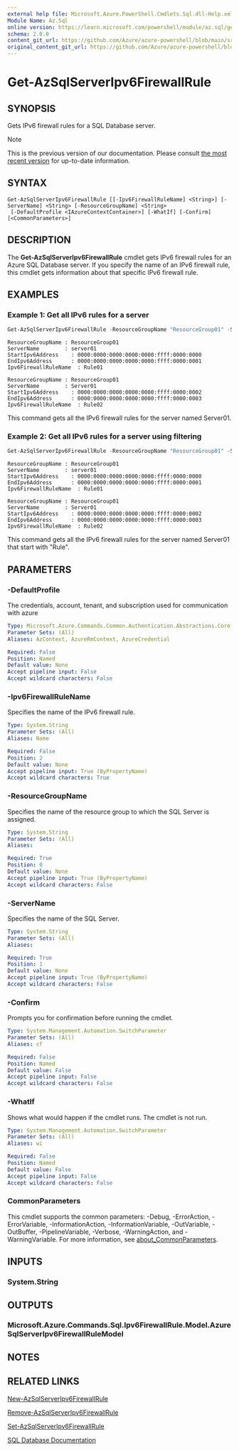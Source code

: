 ```yaml
---
external help file: Microsoft.Azure.PowerShell.Cmdlets.Sql.dll-Help.xml
Module Name: Az.Sql
online version: https://learn.microsoft.com/powershell/module/az.sql/get-azsqlserveripv6firewallrule
schema: 2.0.0
content_git_url: https://github.com/Azure/azure-powershell/blob/main/src/Sql/Sql/help/Get-AzSqlServerIpv6FirewallRule.md
original_content_git_url: https://github.com/Azure/azure-powershell/blob/main/src/Sql/Sql/help/Get-AzSqlServerIpv6FirewallRule.md
---
```


# Get-AzSqlServerIpv6FirewallRule

## SYNOPSIS
Gets IPv6 firewall rules for a SQL Database server.

> [!NOTE]
>This is the previous version of our documentation. Please consult [the most recent version](/powershell/module/az.sql/get-azsqlserveripv6firewallrule) for up-to-date information.

## SYNTAX

```
Get-AzSqlServerIpv6FirewallRule [[-Ipv6FirewallRuleName] <String>] [-ServerName] <String> [-ResourceGroupName] <String>
 [-DefaultProfile <IAzureContextContainer>] [-WhatIf] [-Confirm] [<CommonParameters>]
```

## DESCRIPTION
The **Get-AzSqlServerIpv6FirewallRule** cmdlet gets IPv6 firewall rules for an Azure SQL Database server.
If you specify the name of an IPv6 firewall rule, this cmdlet gets information about that specific IPv6 firewall rule.

## EXAMPLES

### Example 1: Get all IPv6 rules for a server
```powershell
Get-AzSqlServerIpv6FirewallRule -ResourceGroupName "ResourceGroup01" -ServerName "Server01"
```

```output
ResourceGroupName : ResourceGroup01
ServerName        : server01
StartIpv6Address    : 0000:0000:0000:0000:0000:ffff:0000:0000
EndIpv6Address      : 0000:0000:0000:0000:0000:ffff:0000:0001
Ipv6FirewallRuleName  : Rule01

ResourceGroupName : ResourceGroup01
ServerName        : Server01
StartIpv6Address    : 0000:0000:0000:0000:0000:ffff:0000:0002
EndIpv6Address      : 0000:0000:0000:0000:0000:ffff:0000:0003
Ipv6FirewallRuleName  : Rule02
```

This command gets all the IPv6 firewall rules for the server named Server01.

### Example 2: Get all IPv6 rules for a server using filtering
```powershell
Get-AzSqlServerIpv6FirewallRule -ResourceGroupName "ResourceGroup01" -ServerName "Server01" -Ipv6FirewallRuleName "Rule*"
```

```output
ResourceGroupName : ResourceGroup01
ServerName        : server01
StartIpv6Address    : 0000:0000:0000:0000:0000:ffff:0000:0000
EndIpv6Address      : 0000:0000:0000:0000:0000:ffff:0000:0001
Ipv6FirewallRuleName  : Rule01

ResourceGroupName : ResourceGroup01
ServerName        : Server01
StartIpv6Address    : 0000:0000:0000:0000:0000:ffff:0000:0002
EndIpv6Address      : 0000:0000:0000:0000:0000:ffff:0000:0003
Ipv6FirewallRuleName  : Rule02
```

This command gets all the IPv6 firewall rules for the server named Server01 that start with "Rule".

## PARAMETERS

### -DefaultProfile
The credentials, account, tenant, and subscription used for communication with azure

```yaml
Type: Microsoft.Azure.Commands.Common.Authentication.Abstractions.Core.IAzureContextContainer
Parameter Sets: (All)
Aliases: AzContext, AzureRmContext, AzureCredential

Required: False
Position: Named
Default value: None
Accept pipeline input: False
Accept wildcard characters: False
```

### -Ipv6FirewallRuleName
Specifies the name of the IPv6 firewall rule.

```yaml
Type: System.String
Parameter Sets: (All)
Aliases: Name

Required: False
Position: 2
Default value: None
Accept pipeline input: True (ByPropertyName)
Accept wildcard characters: True
```

### -ResourceGroupName
Specifies the name of the resource group to which the SQL Server is assigned.

```yaml
Type: System.String
Parameter Sets: (All)
Aliases:

Required: True
Position: 0
Default value: None
Accept pipeline input: True (ByPropertyName)
Accept wildcard characters: False
```

### -ServerName
Specifies the name of the SQL Server.

```yaml
Type: System.String
Parameter Sets: (All)
Aliases:

Required: True
Position: 1
Default value: None
Accept pipeline input: True (ByPropertyName)
Accept wildcard characters: False
```

### -Confirm
Prompts you for confirmation before running the cmdlet.

```yaml
Type: System.Management.Automation.SwitchParameter
Parameter Sets: (All)
Aliases: cf

Required: False
Position: Named
Default value: False
Accept pipeline input: False
Accept wildcard characters: False
```

### -WhatIf
Shows what would happen if the cmdlet runs.
The cmdlet is not run.

```yaml
Type: System.Management.Automation.SwitchParameter
Parameter Sets: (All)
Aliases: wi

Required: False
Position: Named
Default value: False
Accept pipeline input: False
Accept wildcard characters: False
```

### CommonParameters
This cmdlet supports the common parameters: -Debug, -ErrorAction, -ErrorVariable, -InformationAction, -InformationVariable, -OutVariable, -OutBuffer, -PipelineVariable, -Verbose, -WarningAction, and -WarningVariable. For more information, see [about_CommonParameters](http://go.microsoft.com/fwlink/?LinkID=113216).

## INPUTS

### System.String

## OUTPUTS

### Microsoft.Azure.Commands.Sql.Ipv6FirewallRule.Model.AzureSqlServerIpv6FirewallRuleModel

## NOTES

## RELATED LINKS

[New-AzSqlServerIpv6FirewallRule](./New-AzSqlServerIpv6FirewallRule.md)

[Remove-AzSqlServerIpv6FirewallRule](./Remove-AzSqlServerIpv6FirewallRule.md)

[Set-AzSqlServerIpv6FirewallRule](./Set-AzSqlServerIpv6FirewallRule.md)

[SQL Database Documentation](https://docs.microsoft.com/azure/sql-database/)


